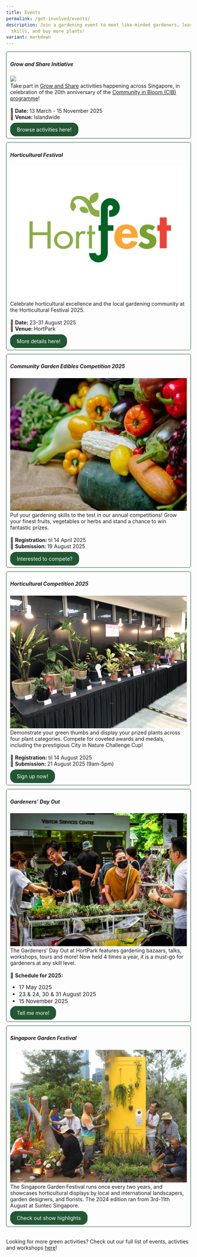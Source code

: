 ```yaml
---
title: Events
permalink: /get-involved/events/
description: Join a gardening event to meet like-minded gardeners, learn new
  skills, and buy more plants!
variant: markdown
---
```

<style>
	.wrapper {
		display: grid;
		grid-template-columns: repeat(auto-fit, minmax(275px, 1fr));
		grid-template-rows: auto-fit;
		column-gap: 10px;
		row-gap: 10px;
	}

	.box {
		border: solid 1px #215732 ;
		border-radius: 5px;
		padding: 5px 10px 15px 10px;
	}
		
		  .button-primary {
    background-color: #215732;
    border: 2px solid #215732;
    padding: 0.5rem 1rem;
  	border-radius: 1rem;
    color: white !important;
	  text-decoration: none !important;
  }
</style>

<div class="wrapper">
  <div class="box">
		<h5>Grow and Share Initiative</h5>
		<img src="/images/CIB20/grownshare_event_card.png"><br>
		Take part in <a href="/grow-and-share-initiative/">Grow and Share</a> activities happening across Singapore, in celebration of the 20th anniversary of the <a href="/get-involved/community-gardens/">Community in Bloom (CIB) programme</a>!<br><br>
		📆 <b>Date: </b>13 March - 15 November 2025<br>
		🌳 <b>Venue: </b>Islandwide<br><br>
		<a class="button-primary" href="/explore-g-s-events/">Browse activities here!</a>
	</div>
	<div class="box">
		<h5>Horticultural Festival</h5>
		<img src="/images/HortFest%20images/hortfest_event_card.png"><br>
		Celebrate horticultural excellence and the local gardening community at the Horticultural Festival 2025.<br><br>
		📆 <b>Date: </b>23-31 August 2025<br>
		🌳 <b>Venue: </b>HortPark<br><br>
				<a class="button-primary" href="/hortfest-2025/">More details here!</a>
	</div>
	<div class="box">
		<h5>Community Garden Edibles Competition 2025</h5>
		<img src="/images/HortFest%20images/CGEC_2025_Card.jpg"><br>
		Put your gardening skills to the test in our annual competitions! Grow your finest fruits, vegetables or herbs and stand a chance to win fantastic prizes.<br><br>
		📆 <b>Registration: </b> til 14 April 2025<br>
		🍅 <b>Submission: </b>19 August 2025<br><br>
		<a class="button-primary" href="/community-garden-edibles-competition-2025/">Interested to compete?</a>
	</div>
	<div class="box">
		<h5>Horticultural Competition 2025</h5>
		<img src="/images/HortFest%20images/Hort_Competition_Card.jpg"><br>
		Demonstrate your green thumbs and display your prized plants across four plant categories. Compete for coveted awards and medals, including the prestigious City in Nature Challenge Cup!<br><br>
		📆 <b>Registration: </b> til 14 August 2025<br>
		🌿 <b>Submission: </b>21 August 2025 (9am-5pm)
		<br><br>
		<a class="button-primary" href="/horticultural-competition-2025/">Sign up now!</a>
	</div>
	<div class="box">
		<h5>Gardeners’ Day Out</h5>
		<img title="The marketplace at Gardener's Day Out. Photo by NParks." src="/images/Gardeners/gdo%20marketplace%20(4).jpg"><br>
		The Gardeners’ Day Out at HortPark features gardening bazaars, talks, workshops, tours and more! Now held 4 times a year, it is a must-go for gardeners at any skill level.<br><br>
		📆 <b>Schedule for 2025:</b>
		<ul>
			<li style="font-size:15px">17 May 2025</li>
			<li style="font-size:15px">23 &amp; 24, 30 &amp; 31 August 2025</li>
			<li style="font-size:15px">15 November 2025</li></ul>
		<a target="_blank" class="button-primary" href="https://www.nparks.gov.sg/visit/parks/hortpark/activities/gardeners-day-out">Tell me more!</a>
	</div>
	<div class="box">
		<h5>Singapore Garden Festival</h5>
		<img title="Community Gardeners from the Northwest CDC arranging plants in their show garden at the 2016 edition of the Singapore Garden Festival. Photo by NParks." src="/images/Gardeners/GeneralMaintainence_JacChua%20(11).jpg"><br>
		The Singapore Garden Festival runs once every two years, and showcases horticultural displays by local and international landscapers, garden designers, and florists. The 2024 edition ran from 3rd-11th August at Suntec Singapore.<br><br>
		<a target="_blank" class="button-primary" href="https://sgf.nparks.gov.sg">Check out show highlights</a>
	</div>
	</div>

<br>
<p>Looking for more green activities? Check out our full list of events, activties and workshops <a href="https://www.nparks.gov.sg/visit/events">here</a>!</p>
